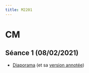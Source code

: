 ```yaml
---
title: M2201
---
```


<!--
Voici les informations relatives à la prochaine séance en distanciel :

* **Horaire** : 08/02/2021 de 8H30 à 10H30 ;
* **Lien zoom** : <https://us02web.zoom.us/j/86179698117?pwd=VXJ4bkxKLzNYOU5YeEdxUUlrZUJFZz09> ;
* **Meeting ID** : `861 7969 8117` ;
* **Mot de passe** : `QtcxY7`.
-->

# CM

## Séance 1 (08/02/2021)

* [Diaporama](cm/20210208.pdf) (et sa [version annotée](cm/20210208bis.pdf))

